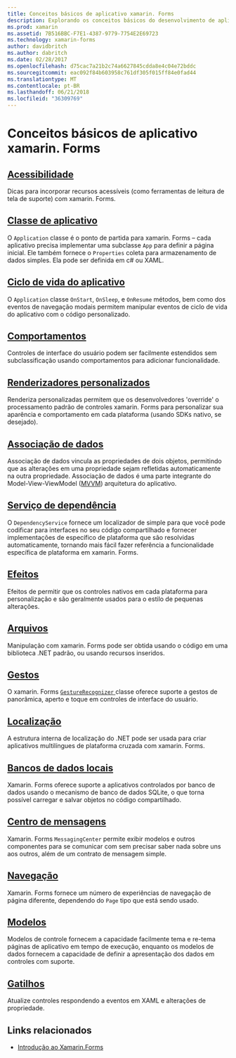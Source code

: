 ```yaml
---
title: Conceitos básicos de aplicativo xamarin. Forms
description: Explorando os conceitos básicos do desenvolvimento de aplicativo xamarin. Forms, incluindo todos os os conceitos principais necessárias, por meio de para toques como acessibilidade e localização.
ms.prod: xamarin
ms.assetid: 7B516BBC-F7E1-4387-9779-7754E2E69723
ms.technology: xamarin-forms
author: davidbritch
ms.author: dabritch
ms.date: 02/28/2017
ms.openlocfilehash: d75cac7a21b2c74a6627845cdda8e4c04e72bddc
ms.sourcegitcommit: eac092f84b603958c761df305f015ff84e0fad44
ms.translationtype: MT
ms.contentlocale: pt-BR
ms.lasthandoff: 06/21/2018
ms.locfileid: "36309769"
---
```

# <a name="xamarinforms-application-fundamentals"></a>Conceitos básicos de aplicativo xamarin. Forms

## <a name="accessibilityaccessibilityindexmd"></a>[Acessibilidade](accessibility/index.md)

Dicas para incorporar recursos acessíveis (como ferramentas de leitura de tela de suporte) com xamarin. Forms.

## <a name="app-classapplication-classmd"></a>[Classe de aplicativo](application-class.md)

O `Application` classe é o ponto de partida para xamarin. Forms – cada aplicativo precisa implementar uma subclasse `App` para definir a página inicial. Ele também fornece o `Properties` coleta para armazenamento de dados simples. Ela pode ser definida em c# ou XAML.

## <a name="app-lifecycleapp-lifecyclemd"></a>[Ciclo de vida do aplicativo](app-lifecycle.md)

O `Application` classe `OnStart`, `OnSleep`, e `OnResume` métodos, bem como dos eventos de navegação modais permitem manipular eventos de ciclo de vida do aplicativo com o código personalizado.

## <a name="behaviorsbehaviorsindexmd"></a>[Comportamentos](behaviors/index.md)

Controles de interface do usuário podem ser facilmente estendidos sem subclassificação usando comportamentos para adicionar funcionalidade.

## <a name="custom-rendererscustom-rendererindexmd"></a>[Renderizadores personalizados](custom-renderer/index.md)

Renderiza personalizadas permitem que os desenvolvedores 'override' o processamento padrão de controles xamarin. Forms para personalizar sua aparência e comportamento em cada plataforma (usando SDKs nativo, se desejado).

## <a name="data-bindingdata-bindingindexmd"></a>[Associação de dados](data-binding/index.md)

Associação de dados vincula as propriedades de dois objetos, permitindo que as alterações em uma propriedade sejam refletidas automaticamente na outra propriedade. Associação de dados é uma parte integrante do Model-View-ViewModel ([MVVM](~/xamarin-forms/enterprise-application-patterns/mvvm.md)) arquitetura do aplicativo.

## <a name="dependency-servicedependency-serviceindexmd"></a>[Serviço de dependência](dependency-service/index.md)

O `DependencyService` fornece um localizador de simple para que você pode codificar para interfaces no seu código compartilhado e fornecer implementações de específico de plataforma que são resolvidas automaticamente, tornando mais fácil fazer referência a funcionalidade específica de plataforma em xamarin. Forms.

## <a name="effectseffectsindexmd"></a>[Efeitos](effects/index.md)

Efeitos de permitir que os controles nativos em cada plataforma para personalização e são geralmente usados para o estilo de pequenas alterações.

## <a name="filesfilesmd"></a>[Arquivos](files.md)

Manipulação com xamarin. Forms pode ser obtida usando o código em uma biblioteca .NET padrão, ou usando recursos inseridos.

## <a name="gesturesgesturesindexmd"></a>[Gestos](gestures/index.md)

O xamarin. Forms [ `GestureRecognizer` ](https://developer.xamarin.com/api/type/Xamarin.Forms.GestureRecognizer/) classe oferece suporte a gestos de panorâmica, aperto e toque em controles de interface do usuário.

## <a name="localizationlocalizationindexmd"></a>[Localização](localization/index.md)

A estrutura interna de localização do .NET pode ser usada para criar aplicativos multilíngues de plataforma cruzada com xamarin. Forms.

## <a name="local-databasesdatabasesmd"></a>[Bancos de dados locais](databases.md)

Xamarin. Forms oferece suporte a aplicativos controlados por banco de dados usando o mecanismo de banco de dados SQLite, o que torna possível carregar e salvar objetos no código compartilhado.

## <a name="messaging-centermessaging-centermd"></a>[Centro de mensagens](messaging-center.md)

Xamarin. Forms `MessagingCenter` permite exibir modelos e outros componentes para se comunicar com sem precisar saber nada sobre uns aos outros, além de um contrato de mensagem simple.

## <a name="navigationnavigationindexmd"></a>[Navegação](navigation/index.md)

Xamarin. Forms fornece um número de experiências de navegação de página diferente, dependendo do `Page` tipo que está sendo usado.

## <a name="templatestemplatesindexmd"></a>[Modelos](templates/index.md)

Modelos de controle fornecem a capacidade facilmente tema e re-tema páginas de aplicativo em tempo de execução, enquanto os modelos de dados fornecem a capacidade de definir a apresentação dos dados em controles com suporte.

## <a name="triggerstriggersmd"></a>[Gatilhos](triggers.md)

Atualize controles respondendo a eventos em XAML e alterações de propriedade.


## <a name="related-links"></a>Links relacionados

- [Introdução ao Xamarin.Forms](~/xamarin-forms/get-started/introduction-to-xamarin-forms.md)
